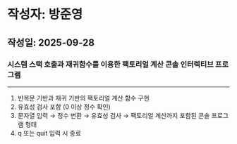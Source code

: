 #  작성자: 방준영
##  작성일: 2025-09-28
###  시스템 스택 호출과 재귀함수를 이용한 팩토리얼 계산 콘솔 인터렉티브 프로그램 

************************************************************************************
1.  반복문 기반과 재귀 기반의 팩토리얼 계산 함수 구현
2.  유효성 검사 포함 (0 이상 정수 확인)
3.  문자열 입력 → 정수 변환 → 유효성 검사 → 팩토리얼 계산까지 포함된 콘솔 프로그램 형태
4.   q 또는 quit 입력 시 종료
